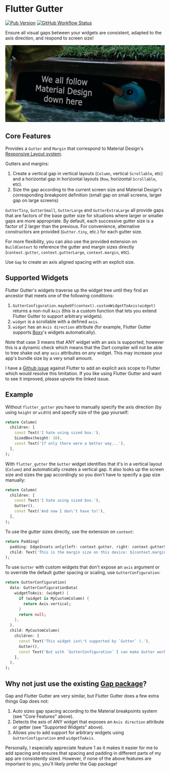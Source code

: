 # Flutter Gutter

[![Pub Version](https://img.shields.io/pub/v/flutter_gutter?logo=flutter)](https://pub.dev/packages/flutter_gutter)
[![GitHub Workflow Status](https://img.shields.io/github/actions/workflow/status/caseycrogers/flutter_gutter/build.yaml?branch=main&logo=github)](https://github.com/caseycrogers/flutter_gutter/actions/workflows/build.yaml)

Ensure all visual gaps between your widgets are consistent, adapted to the axis direction, and
respond to screen size!

![](https://raw.githubusercontent.com/caseycrogers/flutter_gutter/main/dash_in_the_gutter.png)

## Core Features

Provides a `Gutter` and `Margin` that correspond to Material Design's
[Responsive Layout system](https://m2.material.io/design/layout/responsive-layout-grid.html#columns-gutters-and-margins).

Gutters and margins:

1. Create a vertical gap in vertical layouts (`Column`, vertical `Scrollable`, etc) and a horizontal
   gap in horizontal layouts (`Row`, horizontal `Scrollable`, etc).
2. Size the gap according to the current screen size and Material Design's corresponding breakpoint
   definition (small gap on small screens, larger gap on large screens)

`GutterTiny`, `GutterSmall`, `GutterLarge` and `GutterExtraLarge` all provide gaps that are factors of the base gutter
size for situations where larger or smaller gaps are more appropriate. By default, each successive
gutter size is a factor of 2 larger than the previous.
For convenience, alternative constructors are provided (`Gutter.tiny`, etc.) for each gutter size.

For more flexibility, you can also use the provided extension on `BuildContext` to reference the
gutter and margin sizes directly (`context.gutter`, `context.gutterLarge`, `context.margin`, etc).

Use `Gap` to create an axis aligned spacing with an explicit size.

## Supported Widgets

Flutter Gutter's widgets traverse up the widget tree until they find an ancestor that meets one of
the following conditions:

1. `GutterConfiguration.maybeOf(context).customWidgetToAxis(widget)` returns a non-null `Axis` (this
   is a custom function that lets you extend Flutter Gutter to support arbitrary widgets).
2. `widget` is a scrollable with a defined `axis`.
3. `widget` has an `Axis direction` attribute (for example, Flutter Gutter supports
   [Boxy](https://pub.dev/packages/boxy)'s widgets automatically).

Note that case 3 means that ANY widget with an axis is supported, however this is a dynamic check
which means that the Dart compiler will not be able to tree shake out any `axis` attributes on any
widget. This may increase your app's bundle size by a very small amount.

I have a [Github issue](https://github.com/flutter/flutter/issues/133394) against Flutter to add an explicit axis scope to Flutter which would
resolve this limitation. If you like using Flutter Gutter and want to see it improved, please upvote
the linked issue.

## Example

Without `flutter_gutter` you have to manually specify the axis direction (by using `height` or
`width`) and specify size of the gap yourself:

```dart
return Column(
  children: [
    const Text('I hate using sized box.'),
    SizedBox(height: 10),
    const Text('If only there were a better way...'),
  ],
);
```

With `flutter_gutter` the `Gutter` widget identifies that it's in a vertical layout (`Column`) and
automatically creates a vertical gap. It also looks up the screen size and sizes the gap accordingly
so you don't have to specify a gap size manually:

```dart
return Column(
  children: [
    const Text('I hate using sized box.'),
    Gutter(),
    const Text('And now I don\'t have to!'),
  ],
);
```

To use the gutter sizes directly, use the extension on `context`:

```dart
return Padding(
  padding: EdgeInsets.only(left: context.gutter, right: context.gutterSmall),
  child: Text('This is the margin size on this device: ${context.margin}'),
);
```

To use `Gutter` with custom widgets that don't expose an `axis` argument or to override the default
gutter spacing or scaling, use `GutterConfiguration`:

```dart
return GutterConfiguration(
  data: GutterConfigurationData(
    widgetToAxis: (widget) {
      if (widget is MyCustomColumn) {
        return Axis.vertical;
      }
      return null;
    },
  ),
  child: MyCustomColumn(
    children: [
      const Text('This widget isn\'t supported by `Gutter` ).'),
      Gutter(),
      const Text('But with `GutterConfiguration` I can make Gutter work with any widget!'),
    ],
  ),
);
```

## Why not just use the existing [Gap package](https://pub.dev/packages/gap)?

Gap and Flutter Gutter are very similar, but Flutter Gutter does a few extra things Gap does not:

1. Auto sizes gap spacing according to the Material breakpoints system (see "Core Features" above).
2. Detects the axis of ANY widget that exposes an `Axis direction` attribute or getter (see
   "Supported Widgets" above).
3. Allows you to add support for arbitrary widgets using `GutterConfiguration` and `widgetToAxis`.

Personally, I especially appreciate feature 1 as it makes it easier for me to add spacing and
ensures that spacing and padding in different parts of my app are consistently sized. However, if
none of the above features are important to you, you'll likely prefer the Gap package!
